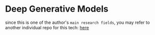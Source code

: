 # Deep Generative Models

since this is one of the author's `main research fields`, you may refer to another individual repo for this tech: [here](https://github.com/Strivin0311/dgm-learning.git) 